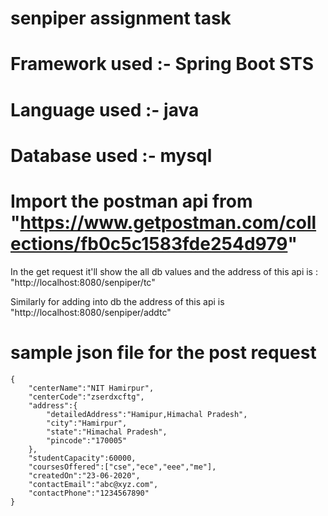 # senpiper assignment task



# Framework used :- Spring Boot STS
# Language used :- java
# Database used :- mysql

# Import the postman api from "https://www.getpostman.com/collections/fb0c5c1583fde254d979"
 In the get request it'll show the all db values and the address of this api is : "http://localhost:8080/senpiper/tc"

Similarly for adding into db the address of this api is "http://localhost:8080/senpiper/addtc"

# sample json file for the post request

```
{
	"centerName":"NIT Hamirpur",
	"centerCode":"zserdxcftg",
	"address":{
		"detailedAddress":"Hamipur,Himachal Pradesh",
		"city":"Hamirpur",
		"state":"Himachal Pradesh",
		"pincode":"170005"
	},
	"studentCapacity":60000,
	"coursesOffered":["cse","ece","eee","me"],
	"createdOn":"23-06-2020",
	"contactEmail":"abc@xyz.com",
	"contactPhone":"1234567890"
}
```

